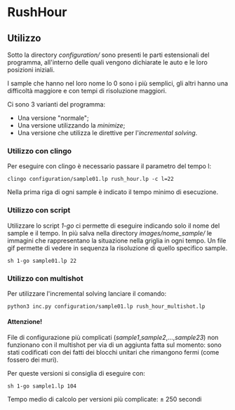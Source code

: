 # RushHour

## Utilizzo

Sotto la directory _configuration/_ sono presenti le parti estensionali del programma, all'interno delle quali vengono dichiarate le auto e le loro posizioni iniziali.

I sample che hanno nel loro nome lo 0 sono i più semplici, gli altri hanno una difficoltà maggiore e con tempi di risoluzione maggiori.


Ci sono 3 varianti del programma:

* Una versione "normale";
* Una versione utilizzando la _minimize_;
* Una versione che utilizza le direttive per l'_incremental solving_.

### Utilizzo con clingo

Per eseguire con clingo è necessario passare il parametro del tempo l:

    clingo configuration/sample01.lp rush_hour.lp -c l=22

Nella prima riga di ogni sample è indicato il tempo minimo di esecuzione.


### Utilizzo con script

Utilizzare lo script _1-go_ ci permette di eseguire indicando solo il nome del sample e il tempo. In più salva nella directory _images/nome\_sample/_ le immagini che rappresentano la situazione nella griglia in ogni tempo.
Un file gif permette di vedere in sequenza la risoluzione di quello specifico sample.

	sh 1-go sample01.lp 22


### Utilizzo con multishot

Per utilizzare l'incremental solving lanciare il comando:

	python3 inc.py configuration/sample01.lp rush_hour_multishot.lp

#### Attenzione!
File di configurazione più complicati (_sample1_,_sample2_,...,_sample23_) non funzionano con il multishot per via di un aggiunta fatta sul momento: sono stati codificati con dei fatti dei blocchi unitari che rimangono fermi (come fossero dei muri).

Per queste versioni si consiglia di eseguire con:

	sh 1-go sample1.lp 104

Tempo medio di calcolo per versioni più complicate: ± 250 secondi
